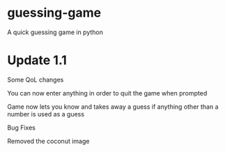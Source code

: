 # guessing-game
A quick guessing game in python 

# Update 1.1
Some QoL changes

You can now enter anything in order to quit the game when prompted

Game now lets you know  and takes away a guess if anything other than a number is used as a guess

Bug Fixes

Removed the coconut image

